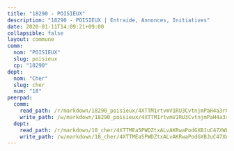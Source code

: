 ```yaml
---
title: "18290 - POISIEUX"
description: "18290 - POISIEUX | Entraide, Annonces, Initiatives"
date: 2020-01-11T14:09:21+09:00
collapsible: false
layout: commune
comm:
  nom: "POISIEUX"
  slug: poisieux
  cp: "18290"
dept:
  nom: "Cher"
  slug: cher
  num: "18"
peerpad:
  comm:
    read_path: /r/markdown/18290_poisieux/4XTTM1rtvmV1RU3CvtnjmPaH4a3rCHXpWMt1pXdytiqNRnyQq
    write_path: /w/markdown/18290_poisieux/4XTTM1rtvmV1RU3CvtnjmPaH4a3rCHXpWMt1pXdytiqNRnyQq-K3TgUmAQRGu2tMAqxNv5wwSEXrMN2mWgx9heqRmbCVKa1i1LD7kVYrtctkLk9Ty7RFShJ3ftKaEvK4FwQMnsEUM2UaNYX2w5vtSg8S3HUm5DZKjGdGEDCAAUQm14ywTgN9qAN8PX
  dept:
    read_path: /r/markdown/18_cher/4XTTMEa5PWDZtxALvAKRwaPodGXBJuC47XWLMLZ5hCaMSik3w
    write_path: /w/markdown/18_cher/4XTTMEa5PWDZtxALvAKRwaPodGXBJuC47XWLMLZ5hCaMSik3w-K3TgTvT6tiupPRTeoV2zMggT6E77BmY6Zeeqwk1pvv6Bfo4GHKoyLD2hQDLMcNajnfixB5aDgngmFZba1jsFtXhXJhkZaMz5Fno5UjuUU6mkQFXv9cWu6FJLmGRziLMtgTSufDeD
---
```


